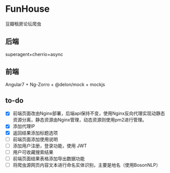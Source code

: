 # FunHouse

豆瓣租房论坛爬虫



## 后端

superagent+cherrio+async



## 前端

Angular7 + Ng-Zorro + @delon/mock + mockjs



## to-do

- [x] 前端页面改由Nginx部署，后端api保持不变，使用Nginx反向代理实现动静态资源分离，静态资源由Nginx管理，动态资源则使用pm2进行管理。
- [x] 添加代理IP
- [x] 返回结果添加标题选项
- [ ] 前端页面添加使用说明
- [ ] 添加用户注册，登录功能，使用 JWT
- [ ] 用户可收藏搜索结果
- [ ] 前端页面结果表格添加导出数据功能
- [ ] 将爬虫源网页内容文本进行命名实体识别，主要是地名（使用BosonNLP）
